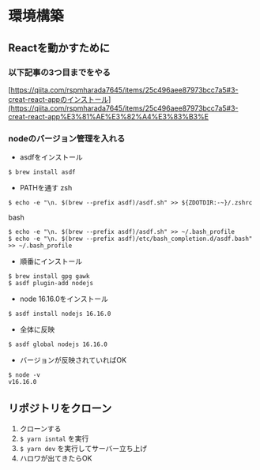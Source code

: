 # 環境構築
## Reactを動かすために
### 以下記事の3つ目までをやる

[https://qiita.com/rspmharada7645/items/25c496aee87973bcc7a5#3-creat-react-appのインストール](https://qiita.com/rspmharada7645/items/25c496aee87973bcc7a5#3-creat-react-app%E3%81%AE%E3%82%A4%E3%83%B3%E

### nodeのバージョン管理を入れる
- asdfをインストール
```
$ brew install asdf
```

- PATHを通す
zsh
```
$ echo -e "\n. $(brew --prefix asdf)/asdf.sh" >> ${ZDOTDIR:-~}/.zshrc
```

bash
```
$ echo -e "\n. $(brew --prefix asdf)/asdf.sh" >> ~/.bash_profile
$ echo -e "\n. $(brew --prefix asdf)/etc/bash_completion.d/asdf.bash" >> ~/.bash_profile
```

- 順番にインストール
```
$ brew install gpg gawk
$ asdf plugin-add nodejs 
```

- node 16.16.0をインストール
```
$ asdf install nodejs 16.16.0
```

- 全体に反映
```
$ asdf global nodejs 16.16.0
```

- バージョンが反映されていればOK
```
$ node -v
v16.16.0
```

## リポジトリをクローン
1. クローンする
2. `$ yarn isntal` を実行
3. `$ yarn dev` を実行してサーバー立ち上げ
4. ハロワが出てきたらOK